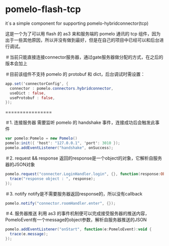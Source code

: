 pomelo-flash-tcp
================

it`s a simple component for supporting pomelo-hybridconnector(tcp)

这是一个为了可以用 flash 的 as3 来和服务端的 pomelo 通讯的 tcp 组件，因为出于一些其他原因，所以并没有做到最好，但是在自己的项目中已经可以和后台进行调试。


＃当前只能直接连接connector服务器，通过gate服务器做分配的方式，在之后的版本会加上

＃目前该组件不支持 pomelo 的 protobuf 和 dict，后台调试时需设置：
```actionscript
app.set('connectorConfig', {
  connector : pomelo.connectors.hybridconnector,
  useDict : false,
  useProtobuf : false,
});
```
  

================


＃1. 连接服务器
需要监听 pomelo 的 handshake 事件，连接成功后会触发此事件
```actionscript
var pomelo:Pomelo = new Pomelo()
pomelo:init({ 'host': "127.0.0.1", 'port': 3010 });
pomelo.addEventListener("handshake", onSuccess);
```

＃2. request && response
返回的response是一个object的对象，它解析自服务器的JSON对象
```actionscript
pomelo.request("connecter.LoginHandler.login", {}, function(response:Object):void {
  trace("response object : ", response);
});
```

＃3. notify
notify是不需要服务器返回response的，所以没有callback
```actionscript
pomelo.notify("connector.roomHandler.enter", {});
```

＃4. 服务器推送
利用 as3 的事件机制便可以完成接受服务器的推送内容，PomeloEvent有一个message的object参数，解析自服务器推送的JSON
```actionscript
pomelo.addEventListener("onStart", function(e:PomeloEvent):void {
  trace(e.message);
});
```
